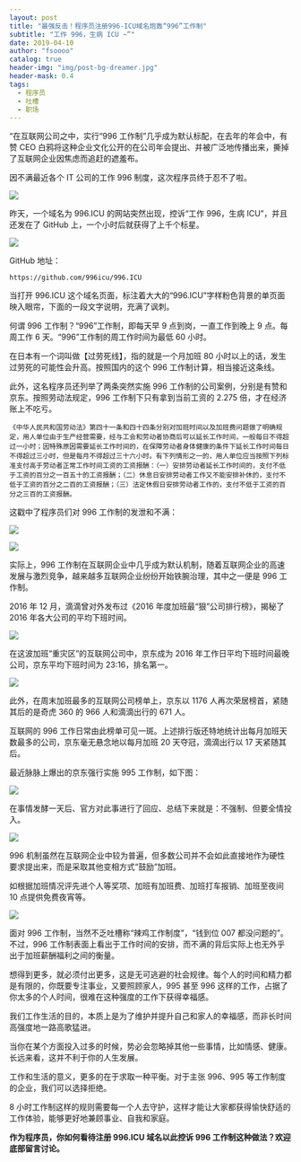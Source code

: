 ```yaml
---
layout: post
title: "最强反击！程序员注册996-ICU域名炮轰“996”工作制"
subtitle: "工作 996，生病 ICU ~”"
date: 2019-04-10
author: "fsoooo"
catalog: true
header-img: "img/post-bg-dreamer.jpg"
header-mask: 0.4
tags:
  - 程序员
  - 吐槽
  - 职场
---
```



“在互联网公司之中，实行“996 工作制”几乎成为默认标配，在去年的年会中，有赞 CEO 白鸦将这种企业文化公开的在公司年会提出、并被广泛地传播出来，撕掉了互联网企业因焦虑而追赶的遮羞布。

因不满最近各个 IT 公司的工作 996 制度，这次程序员终于忍不了啦。

![](https://upload-images.jianshu.io/upload_images/6943526-1fe3f822a1bff999.png?imageMogr2/auto-orient/strip%7CimageView2/2/w/1240)


昨天，一个域名为 996.ICU 的网站突然出现，控诉“工作 996，生病 ICU”，并且还发在了 GitHub 上，一个小时后就获得了上千个标星。

![](https://upload-images.jianshu.io/upload_images/6943526-2935d12d2f5bf7f8.png?imageMogr2/auto-orient/strip%7CimageView2/2/w/1240)


GitHub 地址：

```
https://github.com/996icu/996.ICU
```



当打开 996.ICU 这个域名页面，标注着大大的“996.ICU”字样粉色背景的单页面映入眼帘，下面的一段文字说明，充满了讽刺。



何谓 996 工作制？“996”工作制，即每天早 9 点到岗，一直工作到晚上 9 点。每周工作 6 天。“996”工作制的周工作时间为最低 60 小时。



在日本有一个词叫做【过劳死线】，指的就是一个月加班 80 小时以上的话，发生过劳死的可能性会升高。按照国内的这个 996 工作制计算，相当接近这条线。



此外，这名程序员还列举了两条突然实施 996 工作制的公司案例，分别是有赞和京东。按照劳动法规定，996 工作制下只有拿到当前工资的 2.275 倍，才在经济账上不吃亏。

`《中华人民共和国劳动法》第四十一条和四十四条分别对加班时间以及加班费问题做了明确规定，用人单位由于生产经营需要，经与工会和劳动者协商后可以延长工作时间，一般每日不得超过一小时；因特殊原因需要延长工作时间的，在保障劳动者身体健康的条件下延长工作时间每日不得超过三小时，但是每月不得超过三十六小时。有下列情形之一的，用人单位应当按照下列标准支付高于劳动者正常工作时间工资的工资报酬：（一）安排劳动者延长工作时间的，支付不低于工资的百分之一百五十的工资报酬；（二）休息日安排劳动者工作又不能安排补休的，支付不低于工资的百分之二百的工资报酬；（三）法定休假日安排劳动者工作的，支付不低于工资的百分之三百的工资报酬。`

这戳中了程序员们对 996 工作制的发泄和不满：

![](https://upload-images.jianshu.io/upload_images/6943526-44d24a4b89787c99.png?imageMogr2/auto-orient/strip%7CimageView2/2/w/1240)

![](https://upload-images.jianshu.io/upload_images/6943526-c7443a11fad03be4.png?imageMogr2/auto-orient/strip%7CimageView2/2/w/1240)


实际上，996 工作制在互联网企业中几乎成为默认机制，随着互联网企业的高速发展与激烈竞争，越来越多互联网企业纷纷开始铁腕治理，其中之一便是 996 工作制。



2016 年 12 月，滴滴曾对外发布过《2016 年度加班最“狠”公司排行榜》，揭秘了 2016 年各大公司的平均下班时间。


![](https://upload-images.jianshu.io/upload_images/6943526-7c85276c96101617.png?imageMogr2/auto-orient/strip%7CimageView2/2/w/1240)


在这波加班“重灾区”的互联网公司中，京东成为 2016 年工作日平均下班时间最晚公司，京东平均下班时间为 23:16，排名第一。

![](https://upload-images.jianshu.io/upload_images/6943526-eec2d69e62b562ee.png?imageMogr2/auto-orient/strip%7CimageView2/2/w/1240)

此外，在周末加班最多的互联网公司榜单上，京东以 1176 人再次荣居榜首，紧随其后的是奇虎 360 的 966 人和滴滴出行的 671 人。



互联网的 996 工作日常由此榜单可见一斑。上述排行版还特地统计出每月加班天数最多的公司，京东毫无悬念地以每月加班 20 天夺冠，滴滴出行以 17 天紧随其后。



最近脉脉上爆出的京东强行实施 995 工作制，如下图：

![](https://upload-images.jianshu.io/upload_images/6943526-9c4932b73b116b6f.png?imageMogr2/auto-orient/strip%7CimageView2/2/w/1240)


在事情发酵一天后、官方对此事进行了回应、总结下来就是：不强制、但要全情投入。

![](https://upload-images.jianshu.io/upload_images/6943526-c90ff345a7e28b89.png?imageMogr2/auto-orient/strip%7CimageView2/2/w/1240)


996 机制虽然在互联网企业中较为普遍，但多数公司并不会如此直接地作为硬性要求提出来，而是采取其他变相方式“鼓励”加班。



如根据加班情况评先进个人等奖项、加班有加班费、加班打车报销、加班至夜间 10 点提供免费夜宵等。

![](https://upload-images.jianshu.io/upload_images/6943526-fae812334484a16c.png?imageMogr2/auto-orient/strip%7CimageView2/2/w/1240)


面对 996 工作制，当然不乏吐槽称“辣鸡工作制度”，“钱到位 007 都没问题的”。不过，996 工作制表面上看出于工作时间的安排，而不满的背后实际上也无外乎出于加班薪酬福利之间的衡量。



想得到更多，就必须付出更多，这是无可逃避的社会规律。每个人的时间和精力都是有限的，你既要专注事业，又要照顾家人，995 甚至 996 这样的工作，占据了你太多的个人时间，很难在这种强度的工作下获得幸福感。



我们工作生活的目的，本质上是为了维护并提升自己和家人的幸福感，而非长时间高强度地一路高歌猛进。



当你在某个方面投入过多的时候，势必会忽略掉其他一些事情，比如情感、健康。长远来看，这并不利于你的人生发展。



工作和生活的意义，更多的在于求取一种平衡。对于主张 996、995 等工作制度的企业，我们可以选择拒绝。



8 小时工作制这样的规则需要每一个人去守护，这样才能让大家都获得愉快舒适的工作体验，能够更好地兼顾事业、自我和家庭。



**作为程序员，你如何看待注册 996.ICU 域名以此控诉 996 工作制这种做法？欢迎底部留言讨论。**
